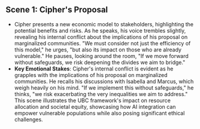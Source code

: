 ## Scene 1: Cipher's Proposal
- Cipher presents a new economic model to stakeholders, highlighting the potential benefits and risks. As he speaks, his voice trembles slightly, revealing his internal conflict about the implications of his proposal on marginalized communities. "We must consider not just the efficiency of this model," he urges, "but also its impact on those who are already vulnerable." He pauses, looking around the room, "If we move forward without safeguards, we risk deepening the divides we aim to bridge."
- **Key Emotional Stakes**: Cipher's internal conflict is evident as he grapples with the implications of his proposal on marginalized communities. He recalls his discussions with Isabella and Marcus, which weigh heavily on his mind. "If we implement this without safeguards," he thinks, "we risk exacerbating the very inequalities we aim to address." This scene illustrates the UBC framework's impact on resource allocation and societal equity, showcasing how AI integration can empower vulnerable populations while also posing significant ethical challenges.
